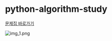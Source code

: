 # python-algorithm-study

[문제집 바로가기](https://www.acmicpc.net/workbook/view/1984)

![img_1.png](img_1.png)
